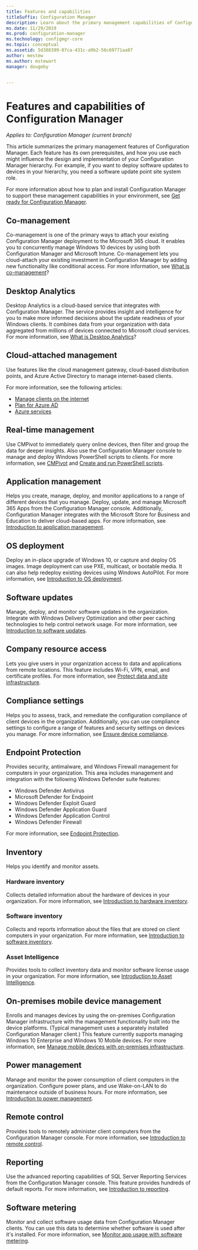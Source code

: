 ```yaml
---
title: Features and capabilities
titleSuffix: Configuration Manager
description: Learn about the primary management capabilities of Configuration Manager.
ms.date: 11/29/2019
ms.prod: configuration-manager
ms.technology: configmgr-core
ms.topic: conceptual
ms.assetid: 5d388399-07ca-431c-a9b2-56c69771aa87
author: mestew
ms.author: mstewart
manager: dougeby


---
```


# Features and capabilities of Configuration Manager

*Applies to: Configuration Manager (current branch)*

This article summarizes the primary management features of Configuration Manager. Each feature has its own prerequisites, and how you use each might influence the design and implementation of your Configuration Manager hierarchy. For example, if you want to deploy software updates to devices in your hierarchy, you need a software update point site system role.  

For more information about how to plan and install Configuration Manager to support these management capabilities in your environment, see [Get ready for Configuration Manager](../get-ready.md).  

## Co-management

Co-management is one of the primary ways to attach your existing Configuration Manager deployment to the Microsoft 365 cloud. It enables you to concurrently manage Windows 10 devices by using both Configuration Manager and Microsoft Intune. Co-management lets you cloud-attach your existing investment in Configuration Manager by adding new functionality like conditional access. For more information, see [What is co-management](../../../comanage/overview.md)?

## Desktop Analytics

Desktop Analytics is a cloud-based service that integrates with Configuration Manager. The service provides insight and intelligence for you to make more informed decisions about the update readiness of your Windows clients. It combines data from your organization with data aggregated from millions of devices connected to Microsoft cloud services. For more information, see [What is Desktop Analytics](../../../desktop-analytics/overview.md)?

## Cloud-attached management

Use features like the cloud management gateway, cloud-based distribution points, and Azure Active Directory to manage internet-based clients.

For more information, see the following articles:

- [Manage clients on the internet](../../clients/manage/manage-clients-internet.md)
- [Plan for Azure AD](../security/plan-for-security.md#bkmk_planazuread)
- [Azure services](../../servers/deploy/configure/azure-services-wizard.md)

## Real-time management

Use CMPivot to immediately query online devices, then filter and group the data for deeper insights. Also use the Configuration Manager console to manage and deploy Windows PowerShell scripts to clients. For more information, see [CMPivot](../../servers/manage/cmpivot.md) and [Create and run PowerShell scripts](../../../apps/deploy-use/create-deploy-scripts.md).

## Application management

Helps you create, manage, deploy, and monitor applications to a range of different devices that you manage. Deploy, update, and manage Microsoft 365 Apps from the Configuration Manager console. Additionally, Configuration Manager integrates with the Microsoft Store for Business and Education to deliver cloud-based apps. For more information, see [Introduction to application management](../../../apps/understand/introduction-to-application-management.md).

## OS deployment

Deploy an in-place upgrade of Windows 10, or capture and deploy OS images. Image deployment can use PXE, multicast, or bootable media. It can also help redeploy existing devices using Windows AutoPilot. For more information, see [Introduction to OS deployment](../../../osd/understand/introduction-to-operating-system-deployment.md).  

## Software updates

Manage, deploy, and monitor software updates in the organization. Integrate with Windows Delivery Optimization and other peer caching technologies to help control network usage. For more information, see [Introduction to software updates](../../../sum/understand/software-updates-introduction.md).  

## Company resource access

Lets you give users in your organization access to data and applications from remote locations. This feature includes Wi-Fi, VPN, email, and certificate profiles. For more information, see [Protect data and site infrastructure](../../../protect/understand/protect-data-and-site-infrastructure.md).

## Compliance settings

Helps you to assess, track, and remediate the configuration compliance of client devices in the organization. Additionally, you can use compliance settings to configure a range of features and security settings on devices you manage. For more information, see [Ensure device compliance](../../../compliance/understand/ensure-device-compliance.md).  

## Endpoint Protection

Provides security, antimalware, and Windows Firewall management for computers in your organization. This area includes management and integration with the following Windows Defender suite features:

- Windows Defender Antivirus
- Microsoft Defender for Endpoint
- Windows Defender Exploit Guard
- Windows Defender Application Guard
- Windows Defender Application Control
- Windows Defender Firewall

For more information, see [Endpoint Protection](../../../protect/deploy-use/endpoint-protection.md).  

## Inventory

Helps you identify and monitor assets.

### Hardware inventory

Collects detailed information about the hardware of devices in your organization. For more information, see [Introduction to hardware inventory](../../clients/manage/inventory/introduction-to-hardware-inventory.md).  

### Software inventory

Collects and reports information about the files that are stored on client computers in your organization. For more information, see [Introduction to software inventory](../../clients/manage/inventory/introduction-to-software-inventory.md).  

### Asset Intelligence

Provides tools to collect inventory data and monitor software license usage in your organization. For more information, see [Introduction to Asset Intelligence](../../clients/manage/asset-intelligence/introduction-to-asset-intelligence.md).  

## On-premises mobile device management

Enrolls and manages devices by using the on-premises Configuration Manager infrastructure with the management functionality built into the device platforms. (Typical management uses a separately installed Configuration Manager client.) This feature currently supports managing Windows 10 Enterprise and Windows 10 Mobile devices. For more information, see [Manage mobile devices with on-premises infrastructure](../../../mdm/understand/manage-mobile-devices-with-on-premises-infrastructure.md).  

## Power management

Manage and monitor the power consumption of client computers in the organization. Configure power plans, and use Wake-on-LAN to do maintenance outside of business hours. For more information, see [Introduction to power management](../../clients/manage/power/introduction-to-power-management.md).  

## Remote control

Provides tools to remotely administer client computers from the Configuration Manager console. For more information, see [Introduction to remote control](../../clients/manage/remote-control/introduction-to-remote-control.md).  

## Reporting

Use the advanced reporting capabilities of SQL Server Reporting Services from the Configuration Manager console. This feature provides hundreds of default reports. For more information, see [Introduction to reporting](../../servers/manage/introduction-to-reporting.md).  

## Software metering

Monitor and collect software usage data from Configuration Manager clients. You can use this data to determine whether software is used after it's installed. For more information, see [Monitor app usage with software metering](../../../apps/deploy-use/monitor-app-usage-with-software-metering.md).  
